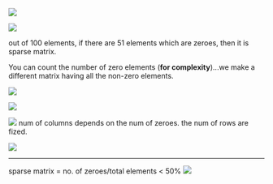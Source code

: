 ![](sparse_matrix.png)


![](sparse_matrix1.png)

out of 100 elements, if there are 51 elements which are zeroes, then it is sparse matrix.

You can count the number of zero elements (**for complexity**)...we make a different matrix having all the non-zero elements.

![](storing_sparse_matrix.png)

![](representing_sparse_matrix.png)

![](array_sparse_matrix.png)
num of columns depends on the num of zeroes. the num of rows are fized.

![](linked_list_sparse_matrix.png)

---

sparse matrix = no. of zeroes/total elements < 50%
![](program4_q.png)